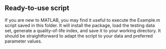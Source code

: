 ## Ready-to-use script

If you are new to MATLAB, you may find it useful to execute the Example.m script saved in this folder. It will install the package, load the testing data set, generate a quality-of-life index, and save it to your working directory.  It should be straightforward to adapt the script to your data and preferred parameter values.
